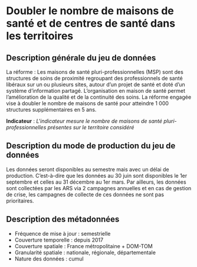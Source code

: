 # Doubler le nombre de maisons de santé et de centres de santé dans les territoires
## Description générale du jeu de données 
La réforme : Les maisons de santé pluri-professionnelles (MSP) sont des structures de soins de proximité regroupant des professionnels de santé libéraux sur un ou plusieurs sites, autour d’un projet de santé et doté d’un système d’information partagé. L’organisation en maison de santé permet l’amélioration de la qualité et de la continuité des soins. La réforme engagée vise à doubler le nombre de maisons de santé pour atteindre 1 000 structures supplémentaires en 5 ans.  

**Indicateur** : *L'indicateur mesure le nombre de maisons de santé pluri-professionnelles présentes sur le territoire considéré*

## Description du mode de production du jeu de données 
Les données seront disponibles au semestre mais avec un délai de production. C’est-à-dire que les données au 30 juin sont disponibles le 1er septembre et celles au 31 décembre au 1er mars. Par ailleurs, les données sont collectées par les ARS via 2 campagnes annuelles et en cas de gestion de crise, les campagnes de collecte de ces données ne sont pas prioritaires. 

## Description des métadonnées 
-	Fréquence de mise à jour : semestrielle
-	Couverture temporelle : depuis 2017
-	Couverture spatiale : France métropolitaine + DOM-TOM
-	Granularité spatiale : nationale, régionale, départementale
-	Nature des données : cumul
